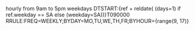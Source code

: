hourly from 9am to 5pm weekdays
DTSTART:{ref + reldate( (days=1) if ref.weekday == SA else (weekday=SA))}T090000
RRULE:FREQ=WEEKLY;BYDAY=MO,TU,WE,TH,FR;BYHOUR={range(9, 17)}